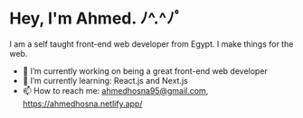 # Hey, I'm Ahmed. ﾉ^.^ﾉﾟ

I am a self taught front-end web developer from Egypt. I make things for the web.

- 🔭 I’m currently working on being a great front-end web developer
- 🌱 I’m currently learning: React.js and Next.js
- 📫 How to reach me: ahmedhosna95@gmail.com, https://ahmedhosna.netlify.app/
<!--
**ahmedhosna95/ahmedhosna95** is a ✨ _special_ ✨ repository because its `README.md` (this file) appears on your GitHub profile.


-->

